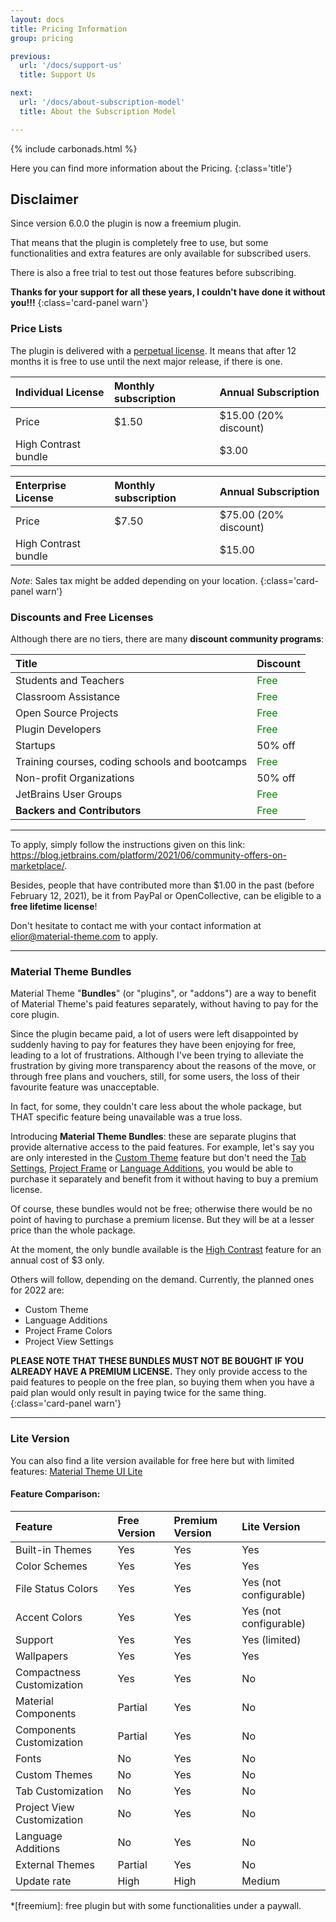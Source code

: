 ```yaml
---
layout: docs
title: Pricing Information
group: pricing

previous:
  url: '/docs/support-us'
  title: Support Us

next:
  url: '/docs/about-subscription-model'
  title: About the Subscription Model

---
```


{% include carbonads.html %}

Here you can find more information about the Pricing.
{:class='title'}

## Disclaimer

Since version 6.0.0 the plugin is now a freemium plugin.

That means that the plugin is completely free to use, but some functionalities and extra features are only available for subscribed users.

There is also a free trial to test out those features before subscribing.

**Thanks for your support for all these years, I couldn't have done it without you!!!**
{:class='card-panel warn'}


### Price Lists

The plugin is delivered with a [perpetual license](https://sales.jetbrains.com/hc/en-gb/articles/207240845-What-is-a-perpetual-fallback-license-). It means that after 12 months it is free to use until the next major release, if there is one.

| Individual License   | Monthly subscription | Annual Subscription   |
|:---------------------|:---------------------|:----------------------|
| Price                | $1.50                | $15.00 (20% discount) |
| High Contrast bundle |                      | $3.00                 |

| Enterprise License     | Monthly subscription | Annual Subscription   |
|:-----------------------|:---------------------|:----------------------|
| Price                  | $7.50                | $75.00 (20% discount) |
| High Contrast bundle   |                      | $15.00                |

*Note*: Sales tax might be added depending on your location.
{:class='card-panel warn'}

### Discounts and Free Licenses

Although there are no tiers, there are many **discount community programs**:

| Title                                          | Discount                              |
|:-----------------------------------------------|:--------------------------------------|
| Students and Teachers                          | <span style="color:green">Free</span> |
| Classroom Assistance                           | <span style="color:green">Free</span> |
| Open Source Projects                           | <span style="color:green">Free</span> |
| Plugin Developers                              | <span style="color:green">Free</span> |
| Startups                                       | 50% off                               |
| Training courses, coding schools and bootcamps | <span style="color:green">Free</span> |
| Non-profit Organizations                       | 50% off                               |
| JetBrains User Groups                          | <span style="color:green">Free</span> |
| **Backers and Contributors**                   | <span style="color:green">Free</span> |

----
To apply, simply follow the instructions given on this link: <https://blog.jetbrains.com/platform/2021/06/community-offers-on-marketplace/>.


Besides, people that have contributed more than $1.00 in the past (before February 12, 2021), be it from PayPal or OpenCollective,
can be eligible to a **free lifetime license**!

Don't hesitate to contact me with your contact information at <elior@material-theme.com> to apply.

---

### Material Theme Bundles

Material Theme "**Bundles**" (or "plugins", or "addons") are a way to benefit of Material Theme's paid features separately,
without having to pay for the core plugin.

Since the plugin became paid, a lot of users were left disappointed by suddenly having to pay for features they have been enjoying for free,
leading to a lot of frustrations.
Although I've been trying to alleviate the frustration by giving more transparency about the reasons of the move,
or through free plans and vouchers, still, for some users, the loss of their favourite feature was unacceptable.

In fact, for some, they couldn't care less about the whole package, but THAT specific feature being unavailable was a true loss.

Introducing **Material Theme Bundles**: these are separate plugins that provide alternative access to the paid features.
For example, let's say you are only interested in the [Custom Theme](/docs/configuration/custom-themes.md) feature but don't need the [Tab Settings](/docs/configuration/tab-settings.md),
[Project Frame](/docs/configuration/project-frame-settings.md) or [Language Additions](configuration/color-scheme-additions.md), you would be able to purchase it separately and benefit from it without having to buy a premium license.

Of course, these bundles would not be free; otherwise there would be no point of having to purchase a premium license.
But they will be at a lesser price than the whole package.

At the moment,
the only bundle available is the [High Contrast](https://plugins.jetbrains.com/plugin/17456-material-theme-ui-high-contrast) feature for an annual cost of $3 only.

Others will follow, depending on the demand. Currently, the planned ones for 2022 are:
- Custom Theme
- Language Additions
- Project Frame Colors
- Project View Settings

**PLEASE NOTE
THAT THESE BUNDLES MUST NOT BE BOUGHT IF YOU ALREADY HAVE A PREMIUM LICENSE.** They only provide access to the paid features to people on the free plan,
so buying them when you have a paid plan would only result in paying twice for the same thing.
{:class='card-panel warn'}


---

### Lite Version

You can also find a lite version available for free here but with limited features: [Material Theme UI Lite](https://plugins.jetbrains.com/plugin/12124-material-theme-ui-lite)

#### Feature Comparison:

| Feature                    | Free Version | Premium Version | Lite Version           |
|:---------------------------|:-------------|:----------------|:-----------------------|
| Built-in Themes            | Yes          | Yes             | Yes                    |
| Color Schemes              | Yes          | Yes             | Yes                    |
| File Status Colors         | Yes          | Yes             | Yes (not configurable) |
| Accent Colors              | Yes          | Yes             | Yes (not configurable) |
| Support                    | Yes          | Yes             | Yes (limited)          |
| Wallpapers                 | Yes          | Yes             | Yes                    |
| Compactness Customization  | Yes          | Yes             | No                     |
| Material Components        | Partial      | Yes             | No                     |
| Components Customization   | Partial      | Yes             | No                     |
| Fonts                      | No           | Yes             | No                     |
| Custom Themes              | No           | Yes             | No                     |
| Tab Customization          | No           | Yes             | No                     |
| Project View Customization | No           | Yes             | No                     |
| Language Additions         | No           | Yes             | No                     |
| External Themes            | Partial      | Yes             | No                     |
| Update rate                | High         | High            | Medium                 |



*[freemium]: free plugin but with some functionalities under a paywall.

